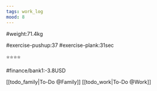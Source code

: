 ```yaml
---
tags: work_log
mood: 8
---
```


#weight:71.4kg

#exercise-pushup:37
#exercise-plank:31sec


⭐⭐⭐⭐

#finance/bank1:-3.8USD

[[todo_family|To-Do @Family]]
[[todo_work|To-Do @Work]]
